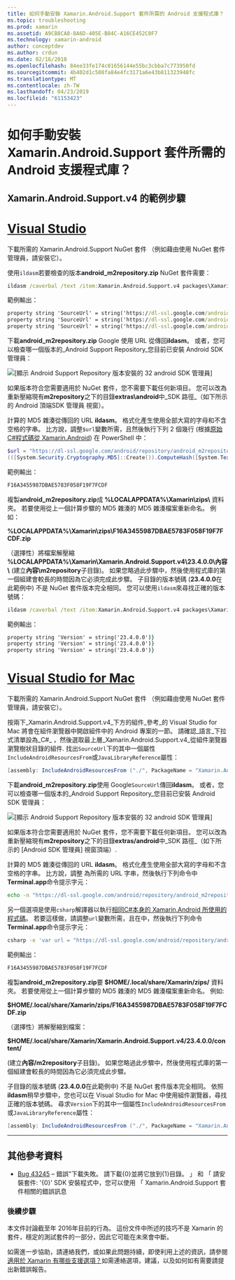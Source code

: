 ```yaml
---
title: 如何手動安裝 Xamarin.Android.Support 套件所需的 Android 支援程式庫？
ms.topic: troubleshooting
ms.prod: xamarin
ms.assetid: A9CB8CA8-8A6D-405E-B84C-A16CE452C0F7
ms.technology: xamarin-android
author: conceptdev
ms.author: crdun
ms.date: 02/16/2018
ms.openlocfilehash: 84ee33fe174c01656144e55bc3cbba7c773950fd
ms.sourcegitcommit: 4b402d1c508fa84e4fc3171a6e43b811323948fc
ms.translationtype: MT
ms.contentlocale: zh-TW
ms.lasthandoff: 04/23/2019
ms.locfileid: "61153423"
---
```

# <a name="how-can-i-manually-install-the-android-support-libraries-required-by-the-xamarinandroidsupport-packages"></a>如何手動安裝 Xamarin.Android.Support 套件所需的 Android 支援程式庫？

## <a name="example-steps-for-xamarinandroidsupportv4"></a>Xamarin.Android.Support.v4 的範例步驟 

# <a name="visual-studiotabwindows"></a>[Visual Studio](#tab/windows)

下載所需的 Xamarin.Android.Support NuGet 套件 （例如藉由使用 NuGet 套件管理員，請安裝它）。

使用`ildasm`若要檢查的版本**android_m2repository.zip** NuGet 套件需要：

```cmd
ildasm /caverbal /text /item:Xamarin.Android.Support.v4 packages\Xamarin.Android.Support.v4.23.4.0.1\lib\MonoAndroid403\Xamarin.Android.Support.v4.dll | findstr SourceUrl
```
範例輸出：

```cmd
property string 'SourceUrl' = string('https://dl-ssl.google.com/android/repository/android_m2repository_r32.zip')
property string 'SourceUrl' = string('https://dl-ssl.google.com/android/repository/android_m2repository_r32.zip')
property string 'SourceUrl' = string('https://dl-ssl.google.com/android/repository/android_m2repository_r32.zip')
```

下載**android\_m2repository.zip** Google 使用 URL 從傳回**ildasm**。 或者，您可以檢查哪一個版本的_Android Support Repository_您目前已安裝 Android SDK 管理員：

![[顯示 Android Support Repository 版本安裝的 32 android SDK 管理員]](install-android-support-library-images/sdk-extras.png)

如果版本符合您需要適用於 NuGet 套件，您不需要下載任何新項目。 您可以改為重新壓縮現有**m2repository**之下的目錄**extras\\android**中_SDK 路徑_（如下所示的 Android 頂端SDK 管理員 視窗）。

計算的 MD5 雜湊從傳回的 URL **ildasm**。 格式化產生使用全部大寫的字母和不含空格的字串。 比方說，調整`$url`變數所需，且然後執行下列 2 個幾行 (根據[原始C#程式碼從 Xamarin.Android](https://github.com/xamarin/xamarin-android/blob/8e8a4dd90f26eb39172876cc52181b6639e20524/src/Xamarin.Android.Build.Tasks/Tasks/GetAdditionalResourcesFromAssemblies.cs#L208)) 在 PowerShell 中：

```powershell
$url = "https://dl-ssl.google.com/android/repository/android_m2repository_r32.zip"
(([System.Security.Cryptography.MD5]::Create()).ComputeHash([System.Text.Encoding]::UTF8.GetBytes($url)) | %{ $_.ToString("X02") }) -join ""
```
範例輸出：

```powershell
F16A3455987DBAE5783F058F19F7FCDF
```

複製**android\_m2repository.zip**成 **%LOCALAPPDATA%\\Xamarin\\zips\\** 資料夾。 若要使用從上一個計算步驟的 MD5 雜湊的 MD5 雜湊檔案重新命名。 例如：

**%LOCALAPPDATA%\\Xamarin\\zips\\F16A3455987DBAE5783F058F19F7FCDF.zip**

（選擇性）將檔案解壓縮 **%LOCALAPPDATA%\\Xamarin\\Xamarin.Android.Support.v4\\23.4.0.0\\內容\\** (建立**內容\\m2repository**子目錄)。 如果您略過此步驟中，然後使用程式庫的第一個組建會較長的時間因為它必須完成此步驟。
子目錄的版本號碼 (**23.4.0.0**在此範例中) 不是 NuGet 套件版本完全相同。 您可以使用`ildasm`來尋找正確的版本號碼：

```cmd
ildasm /caverbal /text /item:Xamarin.Android.Support.v4 packages\Xamarin.Android.Support.v4.23.4.0.1\lib\MonoAndroid403\Xamarin.Android.Support.v4.dll | findstr /C:"string 'Version'"
```
範例輸出：

```cmd
property string 'Version' = string('23.4.0.0')}
property string 'Version' = string('23.4.0.0')}
property string 'Version' = string('23.4.0.0')}
```

# <a name="visual-studio-for-mactabmacos"></a>[Visual Studio for Mac](#tab/macos)

下載所需的 Xamarin.Android.Support NuGet 套件 （例如藉由使用 NuGet 套件管理員，請安裝它）。

按兩下_Xamarin.Android.Support.v4_下方的組件_參考_的 Visual Studio for Mac 將會在組件瀏覽器中開啟組件中的 Android 專案的一節。 請確認_語言_下拉式清單設為_C#_ ，然後選取最上層_Xamarin.Android.Support.v4_從組件瀏覽器瀏覽樹狀目錄的組件. 找出`SourceUrl`下的其中一個屬性`IncludeAndroidResourcesFrom`或`JavaLibraryReference`屬性：

```csharp
[assembly: IncludeAndroidResourcesFrom ("./", PackageName = "Xamarin.Android.Support.v4", SourceUrl = "https://dl-ssl.google.com/android/repository/android_m2repository_r32.zip", EmbeddedArchive = "m2repository/com/android/support/support-v4/23.4.0/support-v4-23.4.0.aar", Version = "23.4.0.0")]
```

下載**android\_m2repository.zip**使用 Google`SourceUrl`傳回**ildasm**。 或者，您可以檢查哪一個版本的_Android Support Repository_您目前已安裝 Android SDK 管理員：

![[顯示 Android Support Repository 版本安裝的 32 android SDK 管理員]](install-android-support-library-images/sdk-extras.png)

如果版本符合您需要適用於 NuGet 套件，您不需要下載任何新項目。 您可以改為重新壓縮現有**m2repository**之下的目錄**extras/android**中_SDK 路徑_（如下所示的 [Android SDK 管理員] 視窗頂端）.

計算的 MD5 雜湊從傳回的 URL **ildasm**。 格式化產生使用全部大寫的字母和不含空格的字串。 比方說，調整 為所需的 URL 字串，然後執行下列命令中**Terminal.app**命令提示字元：

```bash
echo -n "https://dl-ssl.google.com/android/repository/android_m2repository_r32.zip" | md5 | tr '[:lower:]' '[:upper:]'
```

另一個選項是使用`csharp`解譯器以執行[相同C#本身的 Xamarin.Android 所使用的程式碼](https://github.com/xamarin/xamarin-android/blob/8e8a4dd90f26eb39172876cc52181b6639e20524/src/Xamarin.Android.Build.Tasks/Tasks/GetAdditionalResourcesFromAssemblies.cs#L208)。
若要這樣做，請調整`url`變數所需，且在中，然後執行下列命令**Terminal.app**命令提示字元：

```bash
csharp -e 'var url = "https://dl-ssl.google.com/android/repository/android_m2repository_r32.zip"; string.Concat((System.Security.Cryptography.MD5.Create().ComputeHash(System.Text.Encoding.UTF8.GetBytes(url))).Select(b => b.ToString("X02")))'
```
範例輸出：

```bash
F16A3455987DBAE5783F058F19F7FCDF
```

複製**android\_m2repository.zip**要 **$HOME/.local/share/Xamarin/zips/** 資料夾。 若要使用從上一個計算步驟的 MD5 雜湊的 MD5 雜湊檔案重新命名。 例如: 

**$HOME/.local/share/Xamarin/zips/F16A3455987DBAE5783F058F19F7FCDF.zip**

（選擇性）將解壓縮到檔案： 

**$HOME/.local/share/Xamarin/Xamarin.Android.Support.v4/23.4.0.0/content/**

(建立**內容/m2repository**子目錄)。 如果您略過此步驟中，然後使用程式庫的第一個組建會較長的時間因為它必須完成此步驟。

子目錄的版本號碼 (**23.4.0.0**在此範例中) 不是 NuGet 套件版本完全相同。 依照**ildasm**稍早步驟中，您也可以在 Visual Studio for Mac 中使用組件瀏覽器，尋找正確的版本號碼。 尋求`Version`下的其中一個屬性`IncludeAndroidResourcesFrom`或`JavaLibraryReference`屬性：

```csharp
[assembly: IncludeAndroidResourcesFrom ("./", PackageName = "Xamarin.Android.Support.v4", SourceUrl = "https://dl-ssl.google.com/android/repository/android_m2repository_r32.zip", EmbeddedArchive = "m2repository/com/android/support/support-v4/23.4.0/support-v4-23.4.0.aar", Version = "23.4.0.0")]
```

-----


## <a name="additional-references"></a>其他參考資料

- [Bug 43245](https://bugzilla.xamarin.com/show_bug.cgi?id=43245) – 錯誤"下載失敗。 請下載{0}並將它放到{1}目錄。 」 和 「 請安裝套件: '{0}' SDK 安裝程式中，您可以使用 「 Xamarin.Android.Support 套件相關的錯誤訊息

### <a name="next-steps"></a>後續步驟

本文件討論截至年 2016年目前的行為。 這份文件中所述的技巧不是 Xamarin 的套件，穩定的測試套件的一部分，因此它可能在未來會中斷。

如需進一步協助，請連絡我們，或如果此問題持續，即使利用上述的資訊，請參閱[適用於 Xamarin 有哪些支援選項？](~/cross-platform/troubleshooting/support-options.md)如需連絡選項，建議，以及如何如有需要請提出新錯誤報告。

